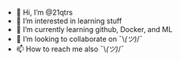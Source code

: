 - 👋 Hi, I’m @21qtrs
- 👀 I’m interested in learning stuff
- 🌱 I’m currently learning github, Docker, and ML
- 💞️ I’m looking to collaborate on ¯\\_(ツ)_/¯
- 📫 How to reach me also ¯\\_(ツ)_/¯

<!---
21qtrs/21qtrs is a ✨ special ✨ repository because its `README.md` (this file) appears on your GitHub profile.
You can click the Preview link to take a look at your changes.
--->

